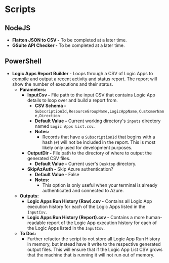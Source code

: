# Scripts

## NodeJS

* **Flatten JSON to CSV -** To be completed at a later time.
* **GSuite API Checker -** To be completed at a later time.

## PowerShell

* **Logic Apps Report Builder -** Loops through a CSV of Logic Apps to compile and output a recent activity and status report. The report will show the number of executions and their status.
    * **Parameters:**
        * **InputCsv -** File path to the input CSV that contains Logic App details to loop over and build a report from.
            * **CSV Schema -** `SubscriptionId,ResourceGroupName,LogicAppName,CustomerName,Direction`
            * **Default Value -** Current working directory's `inputs` directory named `Logic Apps List.csv`.
            * **Notes:**
                * Records that have a `SubscriptionId` that begins with a hash (`#`) will not be included in the report. This is most likely only used for development purposes.
        * **OutputDir -** File path to the directory of where to output the generated CSV files.
            * **Default Value -** Current user's `Desktop` directory.
        * **SkipAzAuth -** Skip Azure authentication?
            * **Default Value -** False
            * **Notes:**
                * This option is only useful when your terminal is already authenticated and connected to Azure.
    * **Outputs:**
        * **Logic Apps Run History (Raw).csv -** Contains all Logic App execution history for each of the Logic Apps listed in the `InputCsv`.
        * **Logic Apps Run History (Report).csv -** Contains a more human-readable report of the Logic App execution history for each of the Logic Apps listed in the `InputCsv`.
    * **To Dos:**
        * Further refactor the script to not store all Logic App Run History in memory, but instead have it write to the respective generated output files. This will ensure that if the Logic App List CSV grows that the machine that is running it will not run out of memory.
